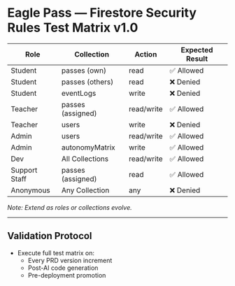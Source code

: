 # Eagle Pass — Firestore Security Rules Test Matrix v1.0

| Role | Collection | Action | Expected Result |
| ---- | ---------- | ------ | ---------------- |
| Student | passes (own) | read | ✅ Allowed |
| Student | passes (others) | read | ❌ Denied |
| Student | eventLogs | write | ❌ Denied |
| Teacher | passes (assigned) | read/write | ✅ Allowed |
| Teacher | users | write | ❌ Denied |
| Admin | users | read/write | ✅ Allowed |
| Admin | autonomyMatrix | write | ✅ Allowed |
| Dev | All Collections | read/write | ✅ Allowed |
| Support Staff | passes (assigned) | read | ✅ Allowed |
| Anonymous | Any Collection | any | ❌ Denied |

*Note: Extend as roles or collections evolve.*

---

## Validation Protocol

- Execute full test matrix on:
  - Every PRD version increment
  - Post-AI code generation
  - Pre-deployment promotion

